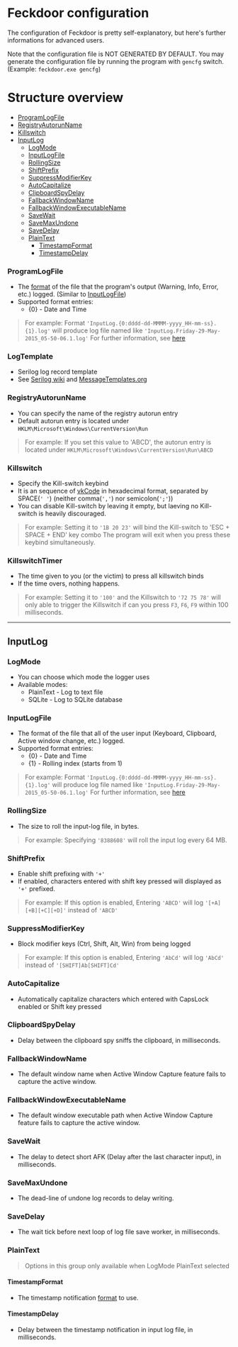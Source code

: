 ﻿# Feckdoor configuration

The configuration of Feckdoor is pretty self-explanatory, but here's further informations for advanced users.

Note that the configuration file is NOT GENERATED BY DEFAULT.
You may generate the configuration file by running the program with ```gencfg``` switch. (Example: ```feckdoor.exe gencfg```)

# Structure overview
* [ProgramLogFile](#ProgramLogFile)
* [RegistryAutorunName](#RegistryAutorunName)
* [Killswitch](#Killswitch)
* [InputLog](#InputLog)
  * [LogMode](#LogMode)
  * [InputLogFile](#InputLogFile)
  * [RollingSize](#RollingSize)
  * [ShiftPrefix](#ShiftPrefix)
  * [SuppressModifierKey](#SuppressModifierKey)
  * [AutoCapitalize](#AutoCapitalize)
  * [ClipboardSpyDelay](#ClipboardSpyDelay)
  * [FallbackWindowName](#FallbackWindowName)
  * [FallbackWindowExecutableName](#FallbackWindowExecutableName)
  * [SaveWait](#SaveWait)
  * [SaveMaxUndone](#SaveMaxUndone)
  * [SaveDelay](#SaveDelay)
  * [PlainText](#PlainText)
    * [TimestampFormat](#TimestampFormat)
    * [TimestampDelay](#TimestampDelay)

### ProgramLogFile
* The [format](https://learn.microsoft.com/en-us/dotnet/standard/base-types/composite-formatting) of the file that the program's output (Warning, Info, Error, etc.) logged. (Similar to [InputLogFile](#InputLogFile))
* Supported format entries:
  * {0} - Date and Time

> For example:
> Format ```'InputLog.{0:dddd-dd-MMMM-yyyy_HH-mm-ss}.{1}.log'``` will produce log file named like ```'InputLog.Friday-29-May-2015_05-50-06.1.log'```
> For further information, see [here](https://learn.microsoft.com/en-us/dotnet/standard/base-types/custom-date-and-time-format-strings)

### LogTemplate
* Serilog log record template
* See [Serilog wiki](https://github.com/serilog/serilog/wiki/Writing-Log-Events) and [MessageTemplates.org](https://messagetemplates.org/)

### RegistryAutorunName
* You can specify the name of the registry autorun entry
* Default autorun entry is located under ```HKLM\Microsoft\Windows\CurrentVersion\Run```

> For example:
> If you set this value to 'ABCD', the autorun entry is located under ```HKLM\Microsoft\Windows\CurrentVersion\Run\ABCD```

### Killswitch
* Specify the Kill-switch keybind
* It is an sequence of [vkCode](https://learn.microsoft.com/en-us/windows/win32/inputdev/virtual-key-codes) in hexadecimal format, separated by SPACE(```' '```) (neither comma(```','```) nor semicolon(```';'```))
* You can disable Kill-switch by leaving it empty, but laeving no Kill-switch is heavily discouraged.

> For example:
> Setting it to ```'1B 20 23'``` will bind the Kill-switch to 'ESC + SPACE + END' key combo
> The program will exit when you press these keybind simultaneously.

### KillswitchTimer
* The time given to you (or the victim) to press all killswitch binds
* If the time overs, nothing happens.

> For example:
> Setting it to ```'100'``` and the Killswitch to ```'72 75 78'``` will only able to trigger the Killswitch if can you press ```F3```, ```F6```, ```F9``` within 100 milliseconds.

---

## InputLog

### LogMode
* You can choose which mode the logger uses
* Available modes:
  * PlainText - Log to text file
  * SQLite - Log to SQLite database

### InputLogFile
* The format of the file that all of the user input (Keyboard, Clipboard, Active window change, etc.) logged.
* Supported format entries:
  * {0} - Date and Time
  * {1} - Rolling index (starts from 1)

> For example:
> Format ```'InputLog.{0:dddd-dd-MMMM-yyyy_HH-mm-ss}.{1}.log'``` will produce log file named like ```'InputLog.Friday-29-May-2015_05-50-06.1.log'```
> For further information, see [here](https://learn.microsoft.com/en-us/dotnet/standard/base-types/custom-date-and-time-format-strings)

### RollingSize
* The size to roll the input-log file, in bytes.

> For example:
> Specifying ```'8388608'``` will roll the input log every 64 MB.

### ShiftPrefix
* Enable shift prefixing with ```'+'```
* If enabled, characters entered with shift key pressed will displayed as ```'+'``` prefixed.

> For example:
> If this option is enabled, Entering ```'ABCD'``` will log ```'[+A][+B][+C][+D]'``` instead of ```'ABCD'```

### SuppressModifierKey
* Block modifier keys (Ctrl, Shift, Alt, Win) from being logged

> For example:
> If this option is enabled, Entering ```'AbCd'``` will log ```'AbCd'``` instead of ```'[SHIFT]Ab[SHIFT]Cd'```

### AutoCapitalize
* Automatically capitalize characters which entered with CapsLock enabled or Shift key pressed

### ClipboardSpyDelay
* Delay between the clipboard spy sniffs the clipboard, in milliseconds.

### FallbackWindowName
* The default window name when Active Window Capture feature fails to capture the active window.

### FallbackWindowExecutableName
* The default window executable path when Active Window Capture feature fails to capture the active window.

### SaveWait
* The delay to detect short AFK (Delay after the last character input), in milliseconds.

### SaveMaxUndone
* The dead-line of undone log records to delay writing.

### SaveDelay
* The wait tick before next loop of log file save worker, in milliseconds.

### PlainText
> Options in this group only available when LogMode PlainText selected

#### TimestampFormat
* The timestamp notification [format](https://learn.microsoft.com/en-us/dotnet/standard/base-types/custom-date-and-time-format-strings) to use.

#### TimestampDelay
* Delay between the timestamp notification in input log file, in milliseconds.

